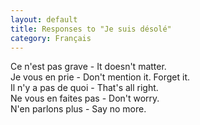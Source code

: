```yaml
---
layout: default
title: Responses to "Je suis désolé"
category: Français
---
```


Ce n'est pas grave - It doesn't matter.<br/>
Je vous en prie - Don't mention it. Forget it. <br/>
Il n'y a pas de quoi - That's all right. <br/>
Ne vous en faites pas - Don't worry. <br/>
N'en parlons plus - Say no more. <br/>

